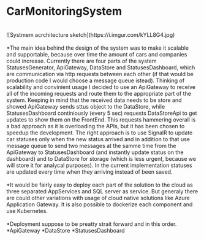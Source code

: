 # CarMonitoringSystem
<br/>
![Systmem acrchitecture sketch](https://i.imgur.com/kYLL8G4.jpg)
<br/>
<br/>
*The main idea behind the design of the system was to make it scalable and supportable, because over time the amount of cars and companies could increase.
Currently there are four parts of the system StatusesGenerator, ApiGateway, DataStore and StatusesDashboard, which are communication via http requests between each other (if that would be production code I would choose a message queue istead).
Thinking of scalability and convinient usage I decided to use an ApiGateway to receive all of the incoming requests and route them to the appropriate part of the system. 
Keeping in mind that the received data needs to be store and showed ApiGateway sends sttus object to the DataStore, while StatusesDashboard continiously (every 5 sec) requests DataStoreApi to get updates to show them on the FrontEnd. This requests hammering overall is a bad approach as it is overloading the APIs, but it has been chosen to speedup the development.
The right approach is to use SignalR to update car statuses only when the new status arrived and in addition to that use message queue to send two messages at the samme time from the ApiGateway to StatusesDashboard (and instantly update status on the dashboard) and to DataStore for storage (which is less urgent, because we will store it for analycal purposes). In the current implementation statuses are updated every time when they arriving instead of been saved.
<br/>
<br/>
*It would be fairly easy to deploy each part of the solution to the cloud as three separated AppServices and SQL server as service. 
 But generaly there are could other variations with usage of cloud native solutions like  Azure Application Gateway.
 It is also possible to dockerize each component and use Kubernetes.
<br/>
<br/>
*Deployment suppose to be preatty strait forward and in this order.<br/>
	*ApiGateway
	*DataStore
	*StatusesDashboard


